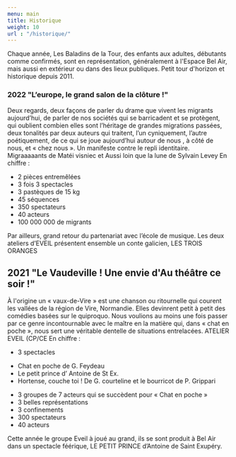 ```yaml
---
menu: main
title: Historique
weight: 10
url : "/historique/"
---
```


Chaque année, Les Baladins de la Tour, des enfants aux adultes, débutants comme confirmés, sont en représentation, généralement à l'Espace Bel Air, 
mais aussi en extérieur ou dans des lieux publiques. 
Petit tour d'horizon et historique depuis 2011.

### 2022 "L’europe, le grand salon de la clôture !"

Deux regards, deux façons de parler du drame que vivent les migrants aujourd’hui,
de parler de nos sociétés qui se barricadent et se protègent, qui oublient
combien elles sont l’héritage de grandes migrations passées, deux tonalités par deux
auteurs qui traitent, l’un cyniquement, l’autre poétiquement, de ce qui se joue aujourd’hui
autour de nous , à côté de nous, et « chez nous ». Un manifeste contre le repli
identitaire. Migraaaaants de Matéi visniec et Aussi loin que la lune de Sylvain Levey
En chiffre :
* 2 pièces entremêlées
* 3 fois 3 spectacles
* 3 pastèques de 15 kg
* 45 séquences
* 350 spectateurs
* 40 acteurs
* 100 000 000 de migrants

Par ailleurs, grand retour du partenariat avec l’école de musique. Les deux ateliers d’EVEIL présentent ensemble un
conte galicien, LES TROIS ORANGES

## 2021 "Le Vaudeville ! Une envie d'Au théâtre ce soir !"

À l'origine un « vaux-de-Vire » est
une chanson ou ritournelle qui
courent les vallées de la région de Vire, Normandie. Elles devinrent petit à
petit des comédies basées sur le quiproquo. Nous voulions au moins une
fois passer par ce genre incontournable avec le maître en la matière qui,
dans « chat en poche », nous sert une véritable dentelle de situations
entrelacées.
ATELIER EVEIL (CP/CE
En chiffre :
 * 3 spectacles
  - Chat en poche de G. Feydeau
  - Le petit prince d’ Antoine de St Ex.
  - Hortense, couche toi ! De G. courteline et le bourricot de P. Grippari
 * 3 groupes de 7 acteurs qui se succèdent pour « Chat en poche »
 * 3 belles représentations
 * 3 confinements
 * 300 spectateurs
 * 40 acteurs

Cette année le groupe Eveil à joué au grand, ils se sont produit à Bel Air dans un spectacle féérique,
LE PETIT PRINCE d’Antoine de Saint Exupéry.
